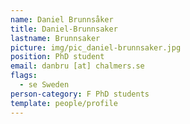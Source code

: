 ```yaml
---
name: Daniel Brunnsåker
title: Daniel-Brunnsaker
lastname: Brunnsaker
picture: img/pic_daniel-brunnsaker.jpg
position: PhD student
email: danbru [at] chalmers.se
flags:
  - se Sweden
person-category: F PhD students
template: people/profile
---
```

